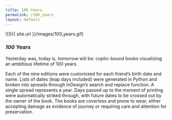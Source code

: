 ```yaml
---
title: 100 Years
permalink: /100_years
layout: default
---
```


![]({{ site.url }}/images/100_years.gif)

### *100 Years*

Yesterday was, today is, tomorrow will be: coptic-bound books visualizing an ambitious lifetime of 100 years.

Each of the nine editions were customized for each friend’s birth date and name. Lists of dates (leap days included) were generated in Python and broken into spreads through InDesign’s search and replace function. A single spread represents a year. Days passed up to the moment of printing were automatically striked through, with future dates to be crossed out by the owner of the book. The books are coverless and prone to wear, either accepting damage as evidence of journey or requiring care and attention for preservation.
